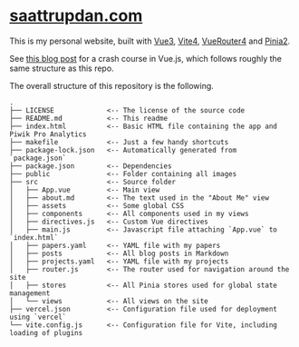 # [saattrupdan.com](https://www.saattrupdan.com)

This is my personal website, built with [Vue3](https://vuejs.org/),
[Vite4](https://vitejs.dev/), [VueRouter4](https://router.vuejs.org/) and
[Pinia2](https://pinia.vuejs.org/).

See [this blog post](https://www.saattrupdan.com/posts/2023-04-03-crash-course-in-vue)
for a crash course in Vue.js, which follows roughly the same structure as this repo.

The overall structure of this repository is the following.

```
.
├── LICENSE             <-- The license of the source code
├── README.md           <-- This readme
├── index.html          <-- Basic HTML file containing the app and Piwik Pro Analytics
├── makefile            <-- Just a few handy shortcuts
├── package-lock.json   <-- Automatically generated from `package.json`
├── package.json        <-- Dependencies
├── public              <-- Folder containing all images
├── src                 <-- Source folder
│   ├── App.vue         <-- Main view
│   ├── about.md        <-- The text used in the "About Me" view
│   ├── assets          <-- Some global CSS
│   ├── components      <-- All components used in my views
│   ├── directives.js   <-- Custom Vue directives
│   ├── main.js         <-- Javascript file attaching `App.vue` to `index.html`
│   ├── papers.yaml     <-- YAML file with my papers
│   ├── posts           <-- All blog posts in Markdown
│   ├── projects.yaml   <-- YAML file with my projects
│   ├── router.js       <-- The router used for navigation around the site
│   ├── stores          <-- All Pinia stores used for global state management
│   └── views           <-- All views on the site
├── vercel.json         <-- Configuration file used for deployment using `vercel`
└── vite.config.js      <-- Configuration file for Vite, including loading of plugins
```
